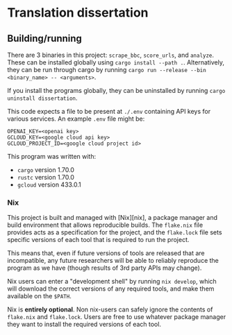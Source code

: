 # Translation dissertation

## Building/running

There are 3 binaries in this project: `scrape_bbc`, `score_urls`, and `analyze`.
These can be installed globally using `cargo install --path .`.
Alternatively, they can be run through cargo by running `cargo run --release --bin <binary_name> -- <arguments>`.

If you install the programs globally, they can be uninstalled by running `cargo uninstall dissertation`.

This code expects a file to be present at `./.env` containing API keys for various services.
An example `.env` file might be:
```
OPENAI_KEY=<openai key>
GCLOUD_KEY=<google cloud api key>
GCLOUD_PROJECT_ID=<google cloud project id>
```

This program was written with:
 - `cargo` version 1.70.0
 - `rustc` version 1.70.0
 - `gcloud` version 433.0.1

### Nix

This project is built and managed with [Nix][nix], a package manager and build environment that allows reproducible builds.
The `flake.nix` file provides acts as a specification for the project, and the `flake.lock` file sets specific versions of each tool that is required to run the project.

This means that, even if future versions of tools are released that are incompatible, any future researchers will be able to reliably reproduce the program as we have (though results of 3rd party APIs may change).

Nix users can enter a "development shell" by running `nix develop`, which will download the correct versions of any required tools, and make them available on the `$PATH`.

Nix is **entirely optional**. Non nix-users can safely ignore the contents of `flake.nix` and `flake.lock`. Users are free to use whatever package manager they want to install the required versions of each tool.

